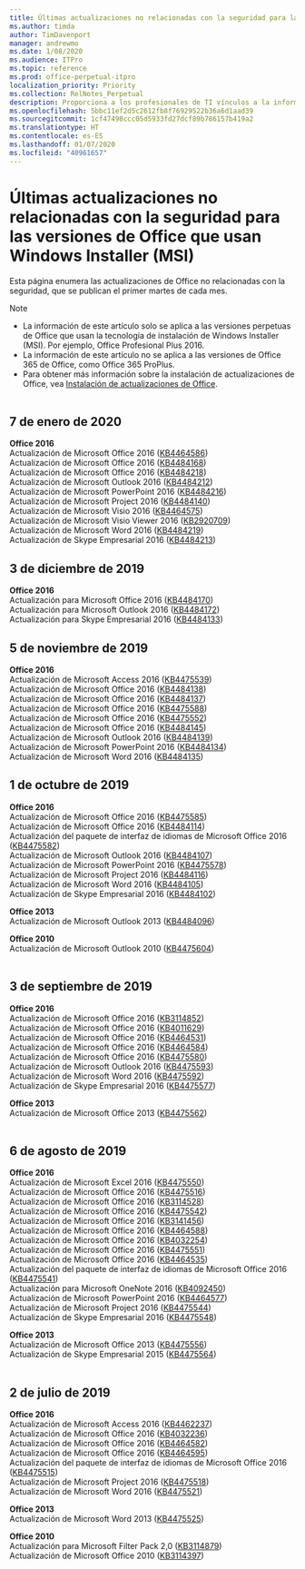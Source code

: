 ```yaml
---
title: Últimas actualizaciones no relacionadas con la seguridad para las versiones de Office que usan Windows Installer (MSI)
ms.author: timda
author: TimDavenport
manager: andrewmo
ms.date: 1/08/2020
ms.audience: ITPro
ms.topic: reference
ms.prod: office-perpetual-itpro
localization_priority: Priority
ms.collection: RelNotes_Perpetual
description: Proporciona a los profesionales de TI vínculos a la información de las últimas actualizaciones no relacionadas con la seguridad de las versiones perpetuas de Office 2016, Office 2013 y Office 2010.
ms.openlocfilehash: 5bbc11ef2d5c2612fb8f76929522b36a6d1aad39
ms.sourcegitcommit: 1cf47498ccc05d5933fd27dcf89b786157b419a2
ms.translationtype: HT
ms.contentlocale: es-ES
ms.lasthandoff: 01/07/2020
ms.locfileid: "40961657"
---
```

# <a name="latest-non-security-updates-for-versions-of-office-that-use-windows-installer-msi"></a>Últimas actualizaciones no relacionadas con la seguridad para las versiones de Office que usan Windows Installer (MSI)

Esta página enumera las actualizaciones de Office no relacionadas con la seguridad, que se publican el primer martes de cada mes.

> [!NOTE]
> - La información de este artículo solo se aplica a las versiones perpetuas de Office que usan la tecnología de instalación de Windows Installer (MSI). Por ejemplo, Office Profesional Plus 2016.
> - La información de este artículo no se aplica a las versiones de Office 365 de Office, como Office 365 ProPlus.
> - Para obtener más información sobre la instalación de actualizaciones de Office, vea [Instalación de actualizaciones de Office](https://support.office.com/article/2ab296f3-7f03-43a2-8e50-46de917611c5).
<br/><br/>

## <a name="january-7-2020"></a>7 de enero de 2020

**Office 2016**<br/>
Actualización de Microsoft Office 2016 ([KB4464586](https://support.microsoft.com/help/4464586)) <br/>
Actualización de Microsoft Office 2016 ([KB4484168](https://support.microsoft.com/help/4484168)) <br/>
Actualización de Microsoft Office 2016 ([KB4484218](https://support.microsoft.com/help/4484218)) <br/>
Actualización de Microsoft Outlook 2016 ([KB4484212](https://support.microsoft.com/help/4484212)) <br/>
Actualización de Microsoft PowerPoint 2016 ([KB4484216](https://support.microsoft.com/help/4484216)) <br/>
Actualización de Microsoft Project 2016 ([KB4484140](https://support.microsoft.com/help/4484140)) <br/>
Actualización de Microsoft Visio 2016 ([KB4464575](https://support.microsoft.com/help/4464575)) <br/>
Actualización de Microsoft Visio Viewer 2016 ([KB2920709](https://support.microsoft.com/help/2920709)) <br/>
Actualización de Microsoft Word 2016 ([KB4484219](https://support.microsoft.com/help/4484219)) <br/>
Actualización de Skype Empresarial 2016 ([KB4484213](https://support.microsoft.com/help/4484213)) <br/>


## <a name="december-3-2019"></a>3 de diciembre de 2019

**Office 2016**<br/>
Actualización para Microsoft Office 2016 ([KB4484170](https://support.microsoft.com/help/4484170)) <br/>
Actualización para Microsoft Outlook 2016 ([KB4484172](https://support.microsoft.com/help/4484172)) <br/>
Actualización para Skype Empresarial 2016 ([KB4484133](https://support.microsoft.com/help/4484133)) <br/>

## <a name="november-5-2019"></a>5 de noviembre de 2019

**Office 2016**<br/>
Actualización de Microsoft Access 2016 ([KB4475539](https://support.microsoft.com/help/4475539)) <br/>
Actualización de Microsoft Office 2016 ([KB4484138](https://support.microsoft.com/help/4484138)) <br/>
Actualización de Microsoft Office 2016 ([KB4484137](https://support.microsoft.com/help/4484137)) <br/>
Actualización de Microsoft Office 2016 ([KB4475588](https://support.microsoft.com/help/4475588)) <br/>
Actualización de Microsoft Office 2016 ([KB4475552](https://support.microsoft.com/help/4475552)) <br/>
Actualización de Microsoft Office 2016 ([KB4484145](https://support.microsoft.com/help/4484145)) <br/>
Actualización de Microsoft Outlook 2016 ([KB4484139](https://support.microsoft.com/help/4484139)) <br/>
Actualización de Microsoft PowerPoint 2016 ([KB4484134](https://support.microsoft.com/help/4484134)) <br/>
Actualización de Microsoft Word 2016 ([KB4484135](https://support.microsoft.com/help/4484135)) <br/>

## <a name="october-1-2019"></a>1 de octubre de 2019

**Office 2016**<br/>
Actualización de Microsoft Office 2016 ([KB4475585](https://support.microsoft.com/help/4475585)) <br/> Actualización de Microsoft Office 2016 ([KB4484114](https://support.microsoft.com/help/4484114)) <br/>
Actualización del paquete de interfaz de idiomas de Microsoft Office 2016 ([KB4475582](https://support.microsoft.com/help/4475582))<br/>
Actualización de Microsoft Outlook 2016 ([KB4484107](https://support.microsoft.com/help/4484107)) <br/>
Actualización de Microsoft PowerPoint 2016 ([KB4475578](https://support.microsoft.com/help/4475578)) <br/>
Actualización de Microsoft Project 2016 ([KB4484116](https://support.microsoft.com/help/4484116)) <br/>
Actualización de Microsoft Word 2016 ([KB4484105](https://support.microsoft.com/help/4484105)) <br/>
Actualización de Skype Empresarial 2016 ([KB4484102](https://support.microsoft.com/help/4484102)) <br/>

**Office 2013**<br/>
Actualización de Microsoft Outlook 2013 ([KB4484096](https://support.microsoft.com/help/4484096))<br/>

**Office 2010**<br/>
Actualización de Microsoft Outlook 2010 ([KB4475604](https://support.microsoft.com/help/4475604))<br/><br/>

## <a name="september-3-2019"></a>3 de septiembre de 2019

**Office 2016**<br/>
Actualización de Microsoft Office 2016 ([KB3114852](https://support.microsoft.com/help/3114852))<br/>
Actualización de Microsoft Office 2016 ([KB4011629](https://support.microsoft.com/help/4011629))<br/>
Actualización de Microsoft Office 2016 ([KB4464531](https://support.microsoft.com/help/4464531))<br/>
Actualización de Microsoft Office 2016 ([KB4464584](https://support.microsoft.com/help/4464584))<br/>
Actualización de Microsoft Office 2016 ([KB4475580](https://support.microsoft.com/help/4475580))<br/>
Actualización de Microsoft Outlook 2016 ([KB4475593](https://support.microsoft.com/help/4475593))<br/>
Actualización de Microsoft Word 2016 ([KB4475592](https://support.microsoft.com/help/4475592))<br/>
Actualización de Skype Empresarial 2016 ([KB4475577](https://support.microsoft.com/help/4475577))<br/>

**Office 2013**<br/>
Actualización de Microsoft Office 2013 ([KB4475562](https://support.microsoft.com/help/4475562))<br/><br/>



## <a name="august-6-2019"></a>6 de agosto de 2019

**Office 2016**<br/>
Actualización de Microsoft Excel 2016 ([KB4475550](https://support.microsoft.com/help/4475550))<br/>
Actualización de Microsoft Office 2016 ([KB4475516](https://support.microsoft.com/help/4475516))<br/>
Actualización de Microsoft Office 2016 ([KB3114528](https://support.microsoft.com/help/3114528))<br/>
Actualización de Microsoft Office 2016 ([KB4475542](https://support.microsoft.com/help/4475542))<br/>
Actualización de Microsoft Office 2016 ([KB3141456](https://support.microsoft.com/help/3141456))<br/>
Actualización de Microsoft Office 2016 ([KB4464588](https://support.microsoft.com/help/4464588))<br/>
Actualización de Microsoft Office 2016 ([KB4032254](https://support.microsoft.com/help/4032254))<br/>
Actualización de Microsoft Office 2016 ([KB4475551](https://support.microsoft.com/help/4475551))<br/>
Actualización de Microsoft Office 2016 ([KB4464535](https://support.microsoft.com/help/4464535))<br/>
Actualización del paquete de interfaz de idiomas de Microsoft Office 2016 ([KB4475541](https://support.microsoft.com/help/4475541))<br/>
Actualización para Microsoft OneNote 2016 ([KB4092450](https://support.microsoft.com/help/4092450))<br/>
Actualización de Microsoft PowerPoint 2016 ([KB4464577](https://support.microsoft.com/help/4464577))<br/>
Actualización de Microsoft Project 2016 ([KB4475544](https://support.microsoft.com/help/4475544))<br/>
Actualización de Skype Empresarial 2016 ([KB4475548](https://support.microsoft.com/help/4475548))<br/>

**Office 2013**<br/>
Actualización de Microsoft Office 2013 ([KB4475556](https://support.microsoft.com/help/4475556))<br/>
Actualización de Skype Empresarial 2015 ([KB4475564](https://support.microsoft.com/help/4475564))<br/><br/>



## <a name="july-2-2019"></a>2 de julio de 2019

**Office 2016**<br/>
Actualización de Microsoft Access 2016 ([KB4462237](https://support.microsoft.com/help/4462237))<br/>
Actualización de Microsoft Office 2016 ([KB4032236](https://support.microsoft.com/help/4032236))<br/>
Actualización de Microsoft Office 2016 ([KB4464582](https://support.microsoft.com/help/4464582))<br/>
Actualización de Microsoft Office 2016 ([KB4464595](https://support.microsoft.com/help/4464595))<br/>
Actualización del paquete de interfaz de idiomas de Microsoft Office 2016 ([KB4475515](https://support.microsoft.com/help/4475515))<br/>
Actualización de Microsoft Project 2016 ([KB4475518](https://support.microsoft.com/help/4475518))<br/>
Actualización de Microsoft Word 2016 ([KB4475521](https://support.microsoft.com/help/4475521))<br/>


**Office 2013**<br/>
Actualización de Microsoft Word 2013 ([KB4475525](https://support.microsoft.com/help/4475525))<br/>


**Office 2010**<br/>
Actualización para Microsoft Filter Pack 2,0 ([KB3114879](https://support.microsoft.com/help/3114879))<br/>Actualización de Microsoft Office 2010 ([KB3114397](https://support.microsoft.com/help/3114397))<br/><br/>

